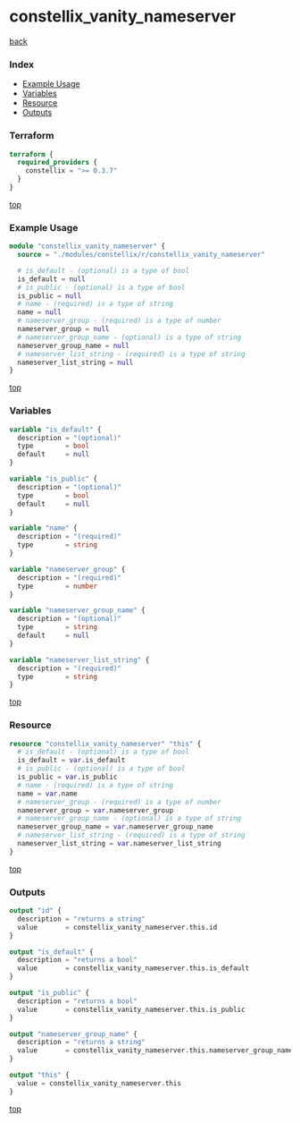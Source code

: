# constellix_vanity_nameserver

[back](../constellix.md)

### Index

- [Example Usage](#example-usage)
- [Variables](#variables)
- [Resource](#resource)
- [Outputs](#outputs)

### Terraform

```terraform
terraform {
  required_providers {
    constellix = ">= 0.3.7"
  }
}
```

[top](#index)

### Example Usage

```terraform
module "constellix_vanity_nameserver" {
  source = "./modules/constellix/r/constellix_vanity_nameserver"

  # is_default - (optional) is a type of bool
  is_default = null
  # is_public - (optional) is a type of bool
  is_public = null
  # name - (required) is a type of string
  name = null
  # nameserver_group - (required) is a type of number
  nameserver_group = null
  # nameserver_group_name - (optional) is a type of string
  nameserver_group_name = null
  # nameserver_list_string - (required) is a type of string
  nameserver_list_string = null
}
```

[top](#index)

### Variables

```terraform
variable "is_default" {
  description = "(optional)"
  type        = bool
  default     = null
}

variable "is_public" {
  description = "(optional)"
  type        = bool
  default     = null
}

variable "name" {
  description = "(required)"
  type        = string
}

variable "nameserver_group" {
  description = "(required)"
  type        = number
}

variable "nameserver_group_name" {
  description = "(optional)"
  type        = string
  default     = null
}

variable "nameserver_list_string" {
  description = "(required)"
  type        = string
}
```

[top](#index)

### Resource

```terraform
resource "constellix_vanity_nameserver" "this" {
  # is_default - (optional) is a type of bool
  is_default = var.is_default
  # is_public - (optional) is a type of bool
  is_public = var.is_public
  # name - (required) is a type of string
  name = var.name
  # nameserver_group - (required) is a type of number
  nameserver_group = var.nameserver_group
  # nameserver_group_name - (optional) is a type of string
  nameserver_group_name = var.nameserver_group_name
  # nameserver_list_string - (required) is a type of string
  nameserver_list_string = var.nameserver_list_string
}
```

[top](#index)

### Outputs

```terraform
output "id" {
  description = "returns a string"
  value       = constellix_vanity_nameserver.this.id
}

output "is_default" {
  description = "returns a bool"
  value       = constellix_vanity_nameserver.this.is_default
}

output "is_public" {
  description = "returns a bool"
  value       = constellix_vanity_nameserver.this.is_public
}

output "nameserver_group_name" {
  description = "returns a string"
  value       = constellix_vanity_nameserver.this.nameserver_group_name
}

output "this" {
  value = constellix_vanity_nameserver.this
}
```

[top](#index)